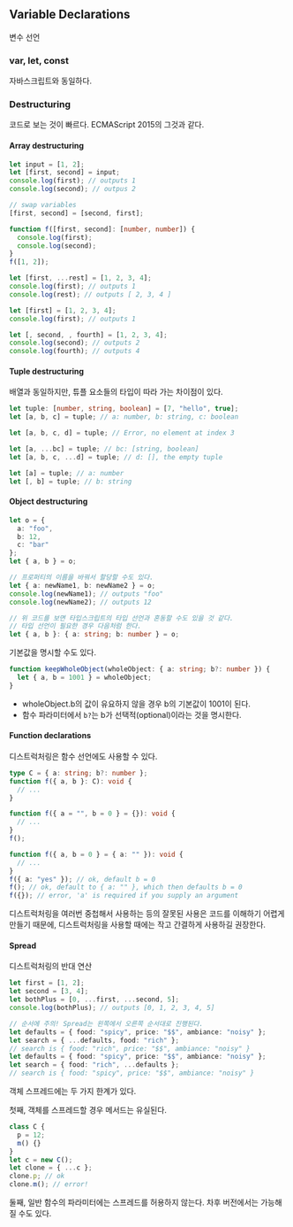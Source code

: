 ## Variable Declarations

변수 선언

### var, let, const

자바스크립트와 동일하다.

### Destructuring

코드로 보는 것이 빠르다.
ECMAScript 2015의 그것과 같다.

#### Array destructuring

```ts
let input = [1, 2];
let [first, second] = input;
console.log(first); // outputs 1
console.log(second); // outpus 2

// swap variables
[first, second] = [second, first];

function f([first, second]: [number, number]) {
  console.log(first);
  console.log(second);
}
f([1, 2]);

let [first, ...rest] = [1, 2, 3, 4];
console.log(first); // outputs 1
console.log(rest); // outputs [ 2, 3, 4 ]

let [first] = [1, 2, 3, 4];
console.log(first); // outputs 1

let [, second, , fourth] = [1, 2, 3, 4];
console.log(second); // outputs 2
console.log(fourth); // outputs 4
```

#### Tuple destructuring

배열과 동일하지만, 튜플 요소들의 타입이 따라 가는 차이점이 있다.

```ts
let tuple: [number, string, boolean] = [7, "hello", true];
let [a, b, c] = tuple; // a: number, b: string, c: boolean

let [a, b, c, d] = tuple; // Error, no element at index 3

let [a, ...bc] = tuple; // bc: [string, boolean]
let [a, b, c, ...d] = tuple; // d: [], the empty tuple

let [a] = tuple; // a: number
let [, b] = tuple; // b: string
```

#### Object destructuring

```ts
let o = {
  a: "foo",
  b: 12,
  c: "bar"
};
let { a, b } = o;

// 프로퍼티의 이름을 바꿔서 할당할 수도 있다.
let { a: newName1, b: newName2 } = o;
console.log(newName1); // outputs "foo"
console.log(newName2); // outputs 12

// 위 코드를 보면 타입스크립트의 타입 선언과 혼동할 수도 있을 것 같다.
// 타입 선언이 필요한 경우 다음처럼 한다.
let { a, b }: { a: string; b: number } = o;
```

기본값을 명시할 수도 있다.

```ts
function keepWholeObject(wholeObject: { a: string; b?: number }) {
  let { a, b = 1001 } = wholeObject;
}
```

- wholeObject.b의 값이 유요하지 않을 경우 b의 기본값이 1001이 된다.
- 함수 파라미터에서 `b?`는 b가 선택적(optional)이라는 것을 명시한다.

#### Function declarations

디스트럭처링은 함수 선언에도 사용할 수 있다.

```ts
type C = { a: string; b?: number };
function f({ a, b }: C): void {
  // ...
}

function f({ a = "", b = 0 } = {}): void {
  // ...
}
f();

function f({ a, b = 0 } = { a: "" }): void {
  // ...
}
f({ a: "yes" }); // ok, default b = 0
f(); // ok, default to { a: "" }, which then defaults b = 0
f({}); // error, 'a' is required if you supply an argument
```

디스트럭처링을 여러번 중첩해서 사용하는 등의 잘못된 사용은 코드를 이해하기 어렵게 만들기 때문에, 디스트럭처링을 사용할 때에는 작고 간결하게 사용하길 권장한다.

#### Spread

디스트럭처링의 반대 연산

```ts
let first = [1, 2];
let second = [3, 4];
let bothPlus = [0, ...first, ...second, 5];
console.log(bothPlus); // outputs [0, 1, 2, 3, 4, 5]

// 순서에 주의! Spread는 왼쪽에서 오른쪽 순서대로 진행된다.
let defaults = { food: "spicy", price: "$$", ambiance: "noisy" };
let search = { ...defaults, food: "rich" };
// search is { food: "rich", price: "$$", ambiance: "noisy" }
let defaults = { food: "spicy", price: "$$", ambiance: "noisy" };
let search = { food: "rich", ...defaults };
// search is { food: "spicy", price: "$$", ambiance: "noisy" }
```

객체 스프레드에는 두 가지 한계가 있다.

첫째, 객체를 스프레드할 경우 메서드는 유실된다.

```ts
class C {
  p = 12;
  m() {}
}
let c = new C();
let clone = { ...c };
clone.p; // ok
clone.m(); // error!
```

둘째, 일반 함수의 파라미터에는 스프레드를 허용하지 않는다. 차후 버전에서는 가능해질 수도 있다.
